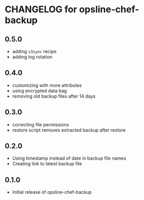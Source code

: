 # CHANGELOG for opsline-chef-backup

## 0.5.0
* adding `s3sync` recipe
* adding log rotation

## 0.4.0
* customizing with more attributes
* using encrypted data bag
* removing old backup files after 14 days

## 0.3.0
* correcting file permissions
* restore script removes extracted backup after restore

## 0.2.0
* Using timestamp instead of date in backup file names
* Creating link to latest backup file

## 0.1.0
* Initial release of opsline-chef-backup
